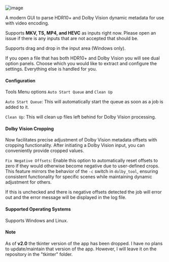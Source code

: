![image](https://github.com/jlw4049/HDR-Multi-Tool-Gui/assets/48299282/6f8920d0-64c2-408c-bc1f-0decb6783a45)

A modern GUI to parse HDR10+ and Dolby Vision dynamic metadata for use with video encoding.

Supports **MKV, TS, MP4, and HEVC** as inputs right now. Please open an issue if there is any inputs that are not accepted that should be.

Supports drag and drop in the input area (Windows only).

If you open a file that has both HDR10+ and Dolby Vision you will see dual option panels. Choose which you would
like to extract and configure the settings. Everything else is handled for you.

#### Configuration

Tools Menu options `Auto Start Queue` and `Clean Up`

`Auto Start Queue`: This will automatically start the queue as soon as a job is added to it.

`Clean Up`: This will clean up files left behind for Dolby Vision processing.

#### Dolby Vision Cropping

Now facilitates precise adjustment of Dolby Vision metadata offsets with cropping functionality. After initiating a Dolby Vision input, you can conveniently provide cropped values.

`Fix Negative Offsets`: Enable this option to automatically reset offsets to zero if they would otherwise become negative due to user-defined crops. This feature mirrors the behavior of the `-c` switch in `dolby_tool`, ensuring consistent functionality for specific scenes while maintaining dynamic adjustment for others.

If this is unchecked and there is negative offsets detected the job will error out and the error message will be
displayed in the log file.

#### Supported Operating Systems

Supports Windows and Linux.

#### Note

As of **v2.0** the tkinter version of the app has been dropped. I have no plans to update/maintain that version of the app. However, I will leave it on the repository in the "tkinter" folder.
